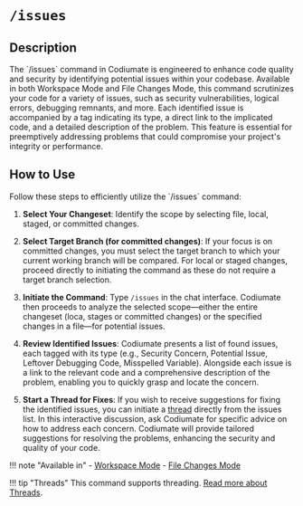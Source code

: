 # `/issues`

<h2>Description</h2>
The `/issues` command in Codiumate is engineered to enhance code quality and security by identifying potential issues within your codebase. Available in both Workspace Mode and File Changes Mode, this command scrutinizes your code for a variety of issues, such as security vulnerabilities, logical errors, debugging remnants, and more. Each identified issue is accompanied by a tag indicating its type, a direct link to the implicated code, and a detailed description of the problem. This feature is essential for preemptively addressing problems that could compromise your project's integrity or performance.

<h2>How to Use</h2>
Follow these steps to efficiently utilize the `/issues` command:

1. **Select Your Changeset**: Identify the scope by selecting file, local, staged, or committed changes. 

2. **Select Target Branch (for committed changes)**: If your focus is on committed changes, you must select the target branch to which your current working branch will be compared. For local or staged changes, proceed directly to initiating the command as these do not require a target branch selection.

2. **Initiate the Command**: Type `/issues` in the chat interface. Codiumate then proceeds to analyze the selected scope—either the entire changeset (loca, stages or committed changes) or the specified changes in a file—for potential issues.

3. **Review Identified Issues**: Codiumate presents a list of found issues, each tagged with its type (e.g., Security Concern, Potential Issue, Leftover Debugging Code, Misspelled Variable). Alongside each issue is a link to the relevant code and a comprehensive description of the problem, enabling you to quickly grasp and locate the concern.

4. **Start a Thread for Fixes**: If you wish to receive suggestions for fixing the identified issues, you can initiate a [thread](../threads.md) directly from the issues list. In this interactive discussion, ask Codiumate for specific advice on how to address each concern. Codiumate will provide tailored suggestions for resolving the problems, enhancing the security and quality of your code.

!!! note "Available in"
    - [Workspace Mode](../modes/workspace-mode.md)
    - [File Changes Mode](../modes/file-mode.md#file-changes)

!!! tip "Threads"
    This command supports threading. [Read more about Threads](../threads.md).

<!-- <h2>Example</h2>

<h3>Workspace Mode Example</h3>
**User**: Wants to ensure their project is free from security vulnerabilities and coding errors before deployment.
[TBD]
**Command**: `/issues`

**Codiumate Response**: Codiumate identifies several issues, including:

- Security Concern: Insecure use of API keys detected in `config.js`.
- Potential Issue: Unhandled exception possibility in `paymentService.js`.
- Leftover Debugging Code: Console log found in `authController.js`.
- Misspelled Variable: "usreId" should be "userId" in `userModel.js`.

For each issue, Codiumate provides a direct link to the implicated code and a detailed description, helping the user understand and prioritize fixes.

**User Follow-Up**: Initiates a [thread](../threads.md) asking, "How can I secure the API keys?"

**Codiumate Suggestion**: Offers strategies for securing API keys, such as environment variables or secure vault services, along with links to further reading. -->